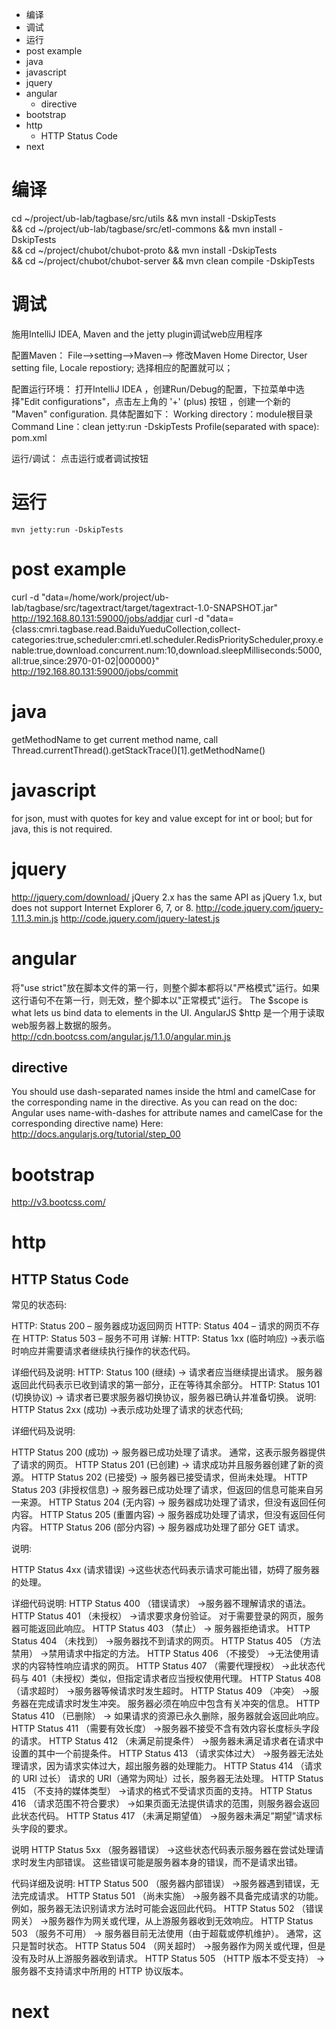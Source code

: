 <!-- MarkdownTOC -->

- 编译
- 调试
- 运行
- post example
- java
- javascript
- jquery
- angular
    - directive
- bootstrap
- http
    - HTTP Status Code
- next

<!-- /MarkdownTOC -->

# 编译
cd ~/project/ub-lab/tagbase/src/utils && mvn install -DskipTests \
&& cd ~/project/ub-lab/tagbase/src/etl-commons && mvn install -DskipTests \
&& cd ~/project/chubot/chubot-proto && mvn install -DskipTests \
&& cd ~/project/chubot/chubot-server && mvn clean compile -DskipTests


# 调试
施用IntelliJ IDEA, Maven and the jetty plugin调试web应用程序

配置Maven：
File-->setting-->Maven-->
修改Maven Home Director, User setting file, Locale repostiory;
选择相应的配置就可以；

配置运行环境：
打开IntelliJ IDEA ，创建Run/Debug的配置，下拉菜单中选择"Edit configurations"，点击左上角的 '+' (plus) 按钮 ，创建一个新的 "Maven" configuration. 具体配置如下：
Working directory：module根目录
Command Line：clean jetty:run -DskipTests
Profile(separated with space): pom.xml

运行/调试：
点击运行或者调试按钮

# 运行
`mvn jetty:run -DskipTests`

# post example
curl -d "data=/home/work/project/ub-lab/tagbase/src/tagextract/target/tagextract-1.0-SNAPSHOT.jar" http://192.168.80.131:59000/jobs/addjar
curl -d "data={class:cmri.tagbase.read.BaiduYueduCollection,collect-categories:true,scheduler:cmri.etl.scheduler.RedisPriorityScheduler,proxy.enable:true,download.concurrent.num:10,download.sleepMilliseconds:5000,all:true,since:2970-01-02|000000}" http://192.168.80.131:59000/jobs/commit

# java
getMethodName
to get current method name,  call Thread.currentThread().getStackTrace()[1].getMethodName()
# javascript
for json, must with quotes for key and value except for int or bool; but for java, this is not required.
# jquery
http://jquery.com/download/
jQuery 2.x has the same API as jQuery 1.x, but does not support Internet Explorer 6, 7, or 8. 
http://code.jquery.com/jquery-1.11.3.min.js
http://code.jquery.com/jquery-latest.js
# angular
将"use strict"放在脚本文件的第一行，则整个脚本都将以"严格模式"运行。如果这行语句不在第一行，则无效，整个脚本以"正常模式"运行。
The $scope is what lets us bind data to elements in the UI.
AngularJS $http 是一个用于读取web服务器上数据的服务。
http://cdn.bootcss.com/angular.js/1.1.0/angular.min.js
## directive
You should use dash-separated names inside the html and camelCase for the corresponding name in the directive.
As you can read on the doc: Angular uses name-with-dashes for attribute names and camelCase for the corresponding directive name)
Here: http://docs.angularjs.org/tutorial/step_00
# bootstrap
http://v3.bootcss.com/
# http
## HTTP Status Code
常见的状态码:

HTTP: Status 200 – 服务器成功返回网页
HTTP: Status 404 – 请求的网页不存在
HTTP: Status 503 – 服务不可用
详解:
HTTP: Status 1xx  (临时响应)
->表示临时响应并需要请求者继续执行操作的状态代码。

详细代码及说明:
HTTP: Status 100 (继续)
-> 请求者应当继续提出请求。 服务器返回此代码表示已收到请求的第一部分，正在等待其余部分。
HTTP: Status 101 (切换协议)
-> 请求者已要求服务器切换协议，服务器已确认并准备切换。
说明:
HTTP Status 2xx  (成功)
->表示成功处理了请求的状态代码;

详细代码及说明:

HTTP Status 200 (成功)
-> 服务器已成功处理了请求。 通常，这表示服务器提供了请求的网页。
HTTP Status 201 (已创建)
-> 请求成功并且服务器创建了新的资源。
HTTP Status 202 (已接受)
-> 服务器已接受请求，但尚未处理。
HTTP Status 203 (非授权信息)
-> 服务器已成功处理了请求，但返回的信息可能来自另一来源。
HTTP Status 204 (无内容)
-> 服务器成功处理了请求，但没有返回任何内容。
HTTP Status 205 (重置内容)
-> 服务器成功处理了请求，但没有返回任何内容。
HTTP Status 206 (部分内容)
-> 服务器成功处理了部分 GET 请求。

说明:

HTTP Status 4xx (请求错误)
->这些状态代码表示请求可能出错，妨碍了服务器的处理。

详细代码说明:
HTTP Status 400 （错误请求） 
->服务器不理解请求的语法。
HTTP Status 401 （未授权） 
->请求要求身份验证。 对于需要登录的网页，服务器可能返回此响应。
HTTP Status 403 （禁止）
-> 服务器拒绝请求。
HTTP Status 404 （未找到） 
->服务器找不到请求的网页。
HTTP Status 405 （方法禁用） 
->禁用请求中指定的方法。
HTTP Status 406 （不接受） 
->无法使用请求的内容特性响应请求的网页。
HTTP Status 407 （需要代理授权） 
->此状态代码与 401（未授权）类似，但指定请求者应当授权使用代理。
HTTP Status 408 （请求超时） 
->服务器等候请求时发生超时。
HTTP Status 409 （冲突） 
->服务器在完成请求时发生冲突。 服务器必须在响应中包含有关冲突的信息。
HTTP Status 410 （已删除）
-> 如果请求的资源已永久删除，服务器就会返回此响应。
HTTP Status 411 （需要有效长度） 
->服务器不接受不含有效内容长度标头字段的请求。
HTTP Status 412 （未满足前提条件） 
->服务器未满足请求者在请求中设置的其中一个前提条件。
HTTP Status 413 （请求实体过大） 
->服务器无法处理请求，因为请求实体过大，超出服务器的处理能力。
HTTP Status 414 （请求的 URI 过长） 请求的 URI（通常为网址）过长，服务器无法处理。
HTTP Status 415 （不支持的媒体类型） 
->请求的格式不受请求页面的支持。
HTTP Status 416 （请求范围不符合要求） 
->如果页面无法提供请求的范围，则服务器会返回此状态代码。
HTTP Status 417 （未满足期望值） 
->服务器未满足”期望”请求标头字段的要求。

说明
HTTP Status 5xx （服务器错误）
->这些状态代码表示服务器在尝试处理请求时发生内部错误。 这些错误可能是服务器本身的错误，而不是请求出错。

代码详细及说明:
HTTP Status 500 （服务器内部错误） 
->服务器遇到错误，无法完成请求。
HTTP Status 501 （尚未实施） 
->服务器不具备完成请求的功能。 例如，服务器无法识别请求方法时可能会返回此代码。
HTTP Status 502 （错误网关） 
->服务器作为网关或代理，从上游服务器收到无效响应。
HTTP Status 503 （服务不可用）
-> 服务器目前无法使用（由于超载或停机维护）。 通常，这只是暂时状态。
HTTP Status 504 （网关超时） 
->服务器作为网关或代理，但是没有及时从上游服务器收到请求。
HTTP Status 505 （HTTP 版本不受支持）
-> 服务器不支持请求中所用的 HTTP 协议版本。

# next
